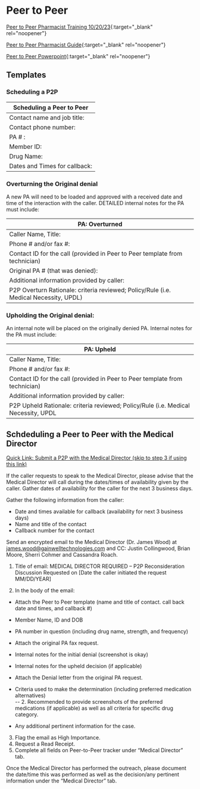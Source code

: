 # Peer to Peer 

[Peer to Peer Pharmacist Training 10/20/23](https://mygainwell-my.sharepoint.com.mcas.ms/personal/justin_collingwood_gainwelltechnologies_com/_layouts/15/stream.aspx?id=%2Fpersonal%2Fjustin%5Fcollingwood%5Fgainwelltechnologies%5Fcom%2FDocuments%2FRecordings%2FP2P%20Training%2D20231020%5F140158%2DMeeting%20Recording%2Emp4&referrer=Teams%2ETEAMS%2DELECTRON&referrerScenario=RecapOpenInStreamButton%2Eview%2Eview&ga=1){:target="_blank" rel="noopener"}

[Peer to Peer Pharmacist Guide](https://mygainwell-my.sharepoint.com/:w:/g/personal/christopher_nguyen_gainwelltechnologies_com/ESAmIxU2DitGrt88p3v8lbsBcs7BeYQGO1qmYyotQHRSHg?e=IMs3OK){:target="_blank" rel="noopener"}

[Peer to Peer Powerpoint](https://mygainwell-my.sharepoint.com/:p:/g/personal/christopher_nguyen_gainwelltechnologies_com/ESZ4zrSAY11HhMSkiCNJ71ABmN7ouBU3dbNWfB_TvSLLSg?e=l5panH){:target="_blank" rel="noopener"}

## Templates

### Scheduling a P2P

| Scheduling a Peer to Peer |
| -------------- |
| Contact name and job title: |
|	Contact phone number: |
|	PA # : |
|	Member ID: |
|	Drug Name: |
|	Dates and Times for callback: |


### Overturning the Original denial
 
A new PA will need to be loaded and approved with a received date and time of the interaction with the caller. DETAILED internal notes for the PA must include:

| PA: Overturned |
| ---------|
|	Caller Name, Title: |
| Phone # and/or fax #: |
|	Contact ID for the call (provided in Peer to Peer template from technician) |
| Original PA # (that was denied): |
| Additional information provided by caller: |
| P2P Overturn Rationale: criteria reviewed; Policy/Rule (i.e. Medical Necessity, UPDL) |


### Upholding the Original denial:

An internal note will be placed on the originally denied PA. Internal notes for the PA must include: 

| PA: Upheld |
| ---------|
|	Caller Name, Title: |
| Phone # and/or fax #: |
|	Contact ID for the call (provided in Peer to Peer template from technician) |
| Additional information provided by caller: |
|	P2P Upheld Rationale: criteria reviewed; Policy/Rule (i.e. Medical Necessity, UPDL|



## Schdeduling a Peer to Peer with the Medical Director

<a href="mailto:james.wood@gainwelltechnologies.com?cc=cassandra.roach@gainwelltechnologies.com;justin.collingwood@gainwelltechnologies.com;brian.moore@gainwelltechnologies.com;sherri.cohmer@gainwelltechnologies.com&subject=MEDICAL DIRECTOR REQUIRED – P2P Reconsideration Discussion Requested on [Date the caller initiated the request MM/DD/YEAR]&body=Caller Name and title:%0D%0A%0D%0ACallback number for the contact:%0D%0A%0D%0ADate and times available for callback (availability for next 3 business days):%0D%0A%0D%0APA number in question:%0D%0A%0D%0ADrug name, strength, and frequency:%0D%0A%0D%0AAttach the original PA fax request:%0D%0A%0D%0AInitial denial rationale:%0D%0A%0D%0AUpheld decision rationale (if applicable):%0D%0A%0D%0AAttach the Denial letter from the original PA request:%0D%0A%0D%0ACriteria used to make the determination (including preferred medication alternatives):%0D%0A%0D%0AAny additional pertinent information for the case: ">Quick Link: Submit a P2P with the Medical Director (skip to step 3 if using this link)</a>

If the caller requests to speak to the Medical Director, please advise that the Medical Director will call during the dates/times of availability given by the caller. Gather dates of availability for the caller for the next 3 business days. 

Gather the following information from the caller: 
-	Date and times available for callback (availability for next 3 business days)
-	Name and title of the contact
-	Callback number for the contact 

Send an encrypted email to the Medical Director (Dr. James Wood)  at james.wood@gainwelltechnologies.com  and CC: Justin Collingwood, Brian Moore, Sherri Cohmer and Cassandra Roach. 

1. Title of email: MEDICAL DIRECTOR REQUIRED – P2P Reconsideration Discussion Requested on [Date the caller initiated the request MM/DD/YEAR]

2. In the body of the email:

-	Attach the Peer to Peer template (name and title of contact. call back date and times, and callback #) 
-	Member Name, ID and DOB
-	PA number in question (including drug name, strength, and frequency)
-	Attach the original PA fax request.
-	Internal notes for the initial denial (screenshot is okay)
-	Internal notes for the upheld decision (if applicable)
-	Attach the Denial letter from the original PA request.
-	Criteria used to make the determination (including preferred medication alternatives)  
-- 2.	Recommended to provide screenshots of the preferred medications (if applicable) as well as all criteria for specific drug category.

-	Any additional pertinent information for the case.

3. Flag the email as High Importance.
4. Request a Read Receipt.
5. Complete all fields on Peer-to-Peer tracker under “Medical Director” tab.

Once the Medical Director has performed the outreach, please document the date/time this was performed as well as the decision/any pertinent information under the “Medical Director” tab.

